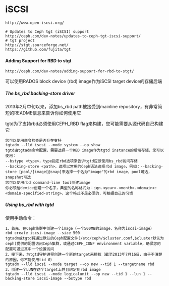 # iSCSI

```
http://www.open-iscsi.org/

# Updates to Ceph tgt (iSCSI) support
http://ceph.com/dev-notes/updates-to-ceph-tgt-iscsi-support/
# tgt project
http://stgt.sourceforge.net/
https://github.com/fujita/tgt
```

#### Adding Support for RBD to stgt

```
http://ceph.com/dev-notes/adding-support-for-rbd-to-stgt/
```

可以使用RADOS block device \(rbd\) image作为iSCSI target device的存储后端

##### The bs\_rbd backing-store driver

2013年2月中旬以来，添加bs\_rbd path被接受到mainline repository，有非常简短的README信息来告诉你如何使用它

tgtd为了支持rbd必须使用CEPH\_RBD flag来构建，您可能需要从源代码自己构建它

```
您可以使用命令检查是否存在支持
tgtadm --lld iscsi --mode system --op show
tgtd由tgtadm命令配置，需要选择一个RBD image作为tgtd instance的后端存储，您可以使用：
--bstype <type>，type指定rbd选项来告诉tgtd应该使用bs_rbd访问存储
--backing-store <path>，选项以常用的Ceph语法选择rbd image，例如：--backing-store [pool/]image[@snap]来选择一个名为"image"的rbd image，pool可选，snapshot可选
您可以使用rbd command-line tool创建image
你必须给device创建一个名字，典型的名称格式为：iqn.<year>-<month>.<domain>:<domain-specified-string>，这个格式不是必须的，可根据自己的习惯
```

##### Using bs\_rbd with tgtd

使用手动命令：

```
1、首先，在Ceph集群中创建一个image（一个500MB的image，名称为iscsi-image）
rbd create iscsi-image --size 500
tgtadm或tgtd将通过默认的Ceph配置文件(/etc/ceph/$cluster.conf,$cluster默认为ceph)提供的配置访问Ceph集群，或通过CEPH_CONF environment variable，确保您的配置可通过其中一个设置访问
2、接下来，为tgtd守护进程创建一个新的target来模拟（截至2013年7月16日，由于不清楚的原因，你不能使用tid 0）
tgtadm --lld iscsi --mode target --op new --tid 1 --targetname rbd
3、创建一个LUN在这个target上并且绑定到rbd image
tgtadm --lld iscsi --mode logicalunit --op new --tid 1 --lun 1 --backing-store iscsi-image --bstype rbd
```



